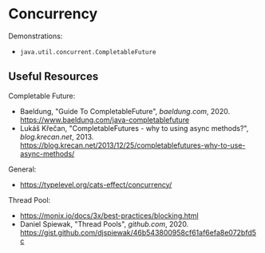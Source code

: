 # Concurrency

Demonstrations:

- `java.util.concurrent.CompletableFuture`

## Useful Resources

Completable Future:

- Baeldung, "Guide To CompletableFuture", _baeldung.com_, 2020.<br>
  <https://www.baeldung.com/java-completablefuture>
- Lukáš Křečan, "CompletableFutures - why to using async methods?", _blog.krecan.net_, 2013.<br>
  <https://blog.krecan.net/2013/12/25/completablefutures-why-to-use-async-methods/>

General:

- <https://typelevel.org/cats-effect/concurrency/>

Thread Pool:

- <https://monix.io/docs/3x/best-practices/blocking.html>
- Daniel Spiewak, "Thread Pools", _github.com_, 2020.<br>
  <https://gist.github.com/djspiewak/46b543800958cf61af6efa8e072bfd5c>
